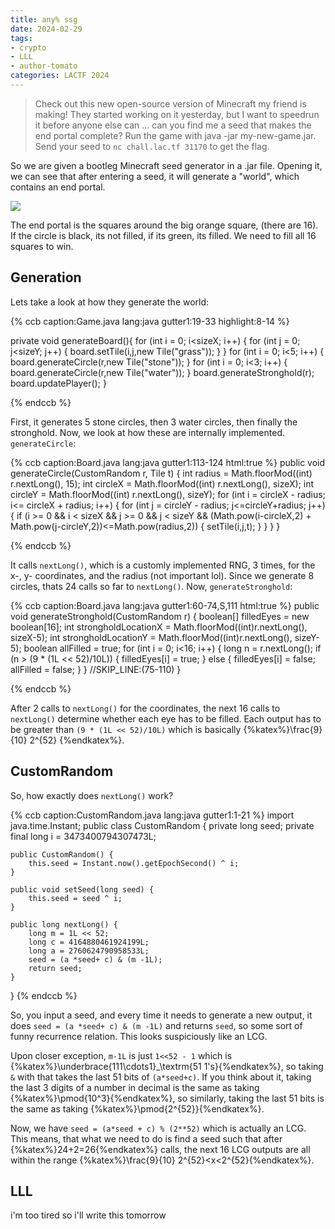 ```yaml
---
title: any% ssg
date: 2024-02-29
tags: 
- crypto
- LLL
- author-tomato
categories: LACTF 2024
---
```


> Check out this new open-source version of Minecraft my friend is making! They started working on it yesterday, but I want to speedrun it before anyone else can ... can you find me a seed that makes the end portal complete? Run the game with java -jar my-new-game.jar.
> Send your seed to `nc chall.lac.tf 31170` to get the flag.

So we are given a bootleg Minecraft seed generator in a .jar file. Opening it, we can see that after entering a seed, it will generate a "world", which contains an end portal.

![](./static/LACTF2024/minecraft.png)

The end portal is the squares around the big orange square, (there are 16). If the circle is black, its not filled, if its green, its filled. We need to fill all 16 squares to win. 

## Generation

Lets take a look at how they generate the world:

{% ccb 
caption:Game.java
lang:java
gutter1:19-33
highlight:8-14
%}

private void generateBoard(){
    for (int i = 0; i<sizeX; i++) {
        for (int j = 0; j<sizeY; j++) {
            board.setTile(i,j,new Tile("grass"));
        }
    }
    for (int i = 0; i<5; i++) {
        board.generateCircle(r,new Tile("stone"));
    }
    for (int i = 0; i<3; i++) {
        board.generateCircle(r,new Tile("water"));
    }
    board.generateStronghold(r);
    board.updatePlayer();
}

{% endccb %}

First, it generates 5 stone circles, then 3 water circles, then finally the stronghold. Now, we look at how these are internally implemented. `generateCircle`:

{% ccb 
caption:Board.java
lang:java
gutter1:113-124
html:true
%}
public void generateCircle(CustomRandom r, Tile t) {
    int radius = Math.floorMod((int) <span class='code-segment-highlight'>r.nextLong()</span>, 15);
    int circleX = Math.floorMod((int) <span class='code-segment-highlight'>r.nextLong()</span>, sizeX);
    int circleY = Math.floorMod((int) <span class='code-segment-highlight'>r.nextLong()</span>, sizeY);
    for (int i = circleX - radius; i<= circleX + radius; i++) {
        for (int j = circleY - radius; j<=circleY+radius; j++) {
            if (i >= 0 && i < sizeX && j >= 0 && j < sizeY && (Math.pow(i-circleX,2) + Math.pow(j-circleY,2))<=Math.pow(radius,2)) {
                setTile(i,j,t);
            }
        }
    }
}

{% endccb %}

It calls `nextLong()`, which is a customly implemented RNG, 3 times, for the x-, y- coordinates, and the radius (not important lol). Since we generate 8 circles, thats 24 calls so far to `nextLong()`. Now, `generateStronghold`:

{% ccb 
caption:Board.java
lang:java
gutter1:60-74,S,111
html:true
%}
public void generateStronghold(CustomRandom r) {
    boolean[] filledEyes = new boolean[16];
    int strongholdLocationX = Math.floorMod((int)<span class='code-segment-highlight'>r.nextLong()</span>, sizeX-5);
    int strongholdLocationY = Math.floorMod((int)<span class='code-segment-highlight'>r.nextLong()</span>, sizeY-5);
    boolean allFilled = true;
    for (int i = 0; i<16; i++) {
        long n = <span class='code-segment-highlight'>r.nextLong()</span>;
        if (n > (9 * (1L << 52)/10L)) {
            filledEyes[i] = true;
        }
        else {
            filledEyes[i] = false;
            allFilled = false;
        }
    }
//SKIP_LINE:(75-110)
}

{% endccb %}

After 2 calls to `nextLong()` for the coordinates, the next 16 calls to `nextLong()` determine whether each eye has to be filled. Each output has to be greater than `(9 * (1L << 52)/10L)` which is basically {%katex%}\frac{9}{10} 2^{52} {%endkatex%}.

## CustomRandom

So, how exactly does `nextLong()` work?

{% ccb 
caption:CustomRandom.java
lang:java
gutter1:1-21
%}
import java.time.Instant;
public class CustomRandom {
    private long seed;
    private final long i = 3473400794307473L;

    public CustomRandom() {
        this.seed = Instant.now().getEpochSecond() ^ i;
    }

    public void setSeed(long seed) {
        this.seed = seed ^ i;
    }

    public long nextLong() {
        long m = 1L << 52;
        long c = 4164880461924199L;
        long a = 2760624790958533L;
        seed = (a *seed+ c) & (m -1L);
        return seed;
    }
}
{% endccb %}

So, you input a seed, and every time it needs to generate a new output, it does `seed = (a *seed+ c) & (m -1L)` and returns `seed`, so some sort of funny recurrence relation. This looks suspiciously like an LCG.

Upon closer exception, `m-1L` is just `1<<52 - 1` which is {%katex%}\underbrace{111\cdots1}_\textrm{51 1's}{%endkatex%}, so taking `&` with that takes the last 51 bits of `(a*seed+c)`. If you think about it, taking the last 3 digits of a number in decimal is the same as taking {%katex%}\pmod{10^3}{%endkatex%}, so similarly, taking the last 51 bits is the same as taking {%katex%}\pmod{2^{52}}{%endkatex%}.

Now, we have `seed = (a*seed + c) % (2**52)` which is actually an LCG. This means, that what we need to do is find a seed such that after {%katex%}24+2=26{%endkatex%} calls, the next 16 LCG outputs are all within the range {%katex%}\frac{9}{10} 2^{52}<x<2^{52}{%endkatex%}.

## LLL

i'm too tired so i'll write this tomorrow